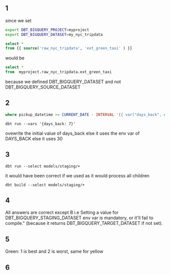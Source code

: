 ## 1
since we set 
```bash
export DBT_BIGQUERY_PROJECT=myproject
export DBT_BIGQUERY_DATASET=my_nyc_tripdata
```

```sql
select * 
from {{ source('raw_nyc_tripdata', 'ext_green_taxi' ) }}
```
would be 

```sql
select *
from  myproject.raw_nyc_tripdata.ext_green_taxi
```
because we defined DBT_BIGQUERY_DATASET and not DBT_BIGQUERY_SOURCE_DATASET
## 2
```sql
where pickup_datetime >= CURRENT_DATE - INTERVAL '{{ var("days_back", env_var("DAYS_BACK", "30")) }}' DAY
```

```
dbt run --vars '{days_back: 7}'
```
ovewrite the initial value of days_back else it uses the env var of DAYS_BACK else it uses 30


## 3
```
dbt run --select models/staging/+
```

it would have been correct if we used as it would process all children
```
dbt build --select models/staging/+
```

## 4
All answers are correct except B i.e
Setting a value for DBT_BIGQUERY_STAGING_DATASET env var is mandatory, or it'll fail to compile." (because it returns DBT_BIGQUERY_TARGET_DATASET if not set).

## 5
Green: 1 is best and 2 is worst, same for yellow

## 6 

